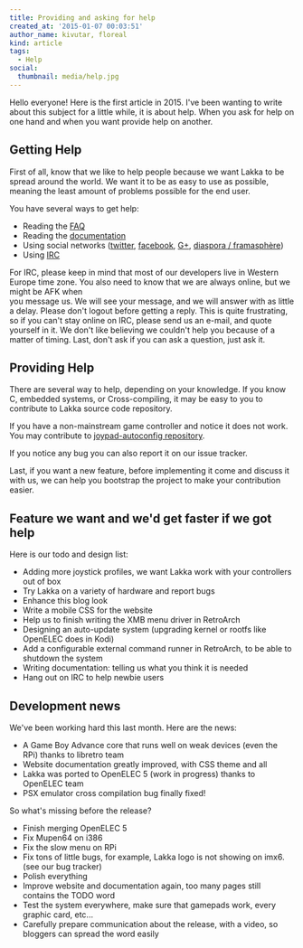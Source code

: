 ```yaml
---
title: Providing and asking for help
created_at: '2015-01-07 00:03:51'
author_name: kivutar, floreal
kind: article
tags:
  - Help
social:
  thumbnail: media/help.jpg
---
```


Hello everyone! Here is the first article in 2015. I've been wanting to write about this 
subject for a little while, it is about help. When you ask for help on one hand and when you
want provide help on another.

## Getting Help

First of all, know that we like to help people because we want Lakka to be spread
around the world. We want it to be as easy to use as possible, meaning the
least amount of problems possible for the end user.

You have several ways to get help:

 * Reading the [FAQ](/doc/FAQ)
 * Reading the [documentation](/doc/Home)
 * Using social networks ([twitter](https://twitter.com/lakkatv), [facebook](https://www.facebook.com/lakkatv), [G+](https://plus.google.com/+LakkaTv/posts), [diaspora / framasphère](https://framasphere.org/people/a7eb87705944013249142a0000053625))
 * Using [IRC](irc://irc.freenode.org/#lakkatv)

For IRC, please keep in mind that most of our developers live in Western Europe time zone.
You also need to know that we are always online, but we might be AFK when  
you message us. We will see your message, and we will answer with as little a delay.
Please don't logout before getting a reply. This is quite frustrating, so if
you can't stay online on IRC, please send us an e-mail, and quote yourself in
it. We don't like believing we couldn't help you because of a matter of timing.
Last, don't ask if you can ask a question, just ask it.

## Providing Help

There are several way to help, depending on your knowledge. If you know C,
embedded systems, or Cross-compiling, it may be easy to you to contribute to
Lakka source code repository.

If you have a non-mainstream game controller and notice it does not work.
You may contribute to
[joypad-autoconfig repository](https://github.com/libretro/retroarch-joypad-autoconfig).

If you notice any bug you can also report it on our issue tracker.

Last, if you want a new feature, before implementing it come and discuss it with us,
we can help you bootstrap the project to make your contribution easier.

## Feature we want and we'd get faster if we got help

Here is our todo and design list:

 * Adding more joystick profiles, we want Lakka work with your controllers out of box
 * Try Lakka on a variety of hardware and report bugs
 * Enhance this blog look
 * Write a mobile CSS for the website
 * Help us to finish writing the XMB menu driver in RetroArch
 * Designing an auto-update system (upgrading kernel or rootfs like OpenELEC does in Kodi)
 * Add a configurable external command runner in RetroArch, to be able to shutdown the system
 * Writing documentation: telling us what you think it is needed
 * Hang out on IRC to help newbie users

## Development news

We've been working hard this last month. Here are the news:

 * A Game Boy Advance core that runs well on weak devices (even the RPi) thanks to libretro team
 * Website documentation greatly improved, with CSS theme and all
 * Lakka was ported to OpenELEC 5 (work in progress) thanks to OpenELEC team
 * PSX emulator cross compilation bug finally fixed!

So what's missing before the release?

 * Finish merging OpenELEC 5
 * Fix Mupen64 on i386
 * Fix the slow menu on RPi
 * Fix tons of little bugs, for example, Lakka logo is not showing on imx6.  (see our bug tracker)
 * Polish everything
 * Improve website and documentation again, too many pages still contains the TODO word
 * Test the system everywhere, make sure that gamepads work, every graphic card, etc...
 * Carefully prepare communication about the release, with a video, so bloggers can spread the word easily

